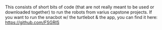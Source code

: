 This consists of short bits of code (that are not really meant to be used or downloaded together) to run the robots from varius capstone projects.
If you want to run the snacbot w/ the turtlebot & the app, you can find it here: https://github.com/FSGRIS
